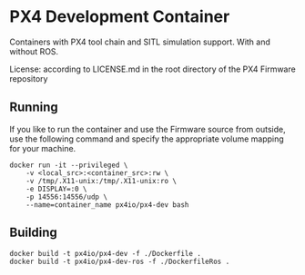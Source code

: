 # PX4 Development Container #

Containers with PX4 tool chain and SITL simulation support. With and without ROS.

License: according to LICENSE.md in the root directory of the PX4 Firmware repository

## Running ##

If you like to run the container and use the Firmware source from outside, use the following command and specify the appropriate volume mapping for your machine.

```
docker run -it --privileged \
	-v <local_src>:<container_src>:rw \
	-v /tmp/.X11-unix:/tmp/.X11-unix:ro \
	-e DISPLAY=:0 \
	-p 14556:14556/udp \
	--name=container_name px4io/px4-dev bash

```

## Building ##

```
docker build -t px4io/px4-dev -f ./Dockerfile .
docker build -t px4io/px4-dev-ros -f ./DockerfileRos .
```
